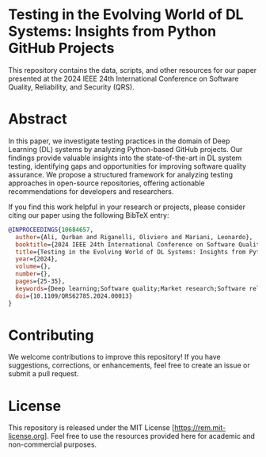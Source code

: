 
# Testing in the Evolving World of DL Systems: Insights from Python GitHub Projects

This repository contains the data, scripts, and other resources for our paper presented at the 2024 IEEE 24th International Conference on Software Quality, Reliability, and Security (QRS).

# Abstract

In this paper, we investigate testing practices in the domain of Deep Learning (DL) systems by analyzing Python-based GitHub projects. Our findings provide valuable insights into the state-of-the-art in DL system testing, identifying gaps and opportunities for improving software quality assurance. We propose a structured framework for analyzing testing approaches in open-source repositories, offering actionable recommendations for developers and researchers.

If you find this work helpful in your research or projects, please consider citing our paper using the following BibTeX entry:

```bibtex
@INPROCEEDINGS{10684657,
  author={Ali, Qurban and Riganelli, Oliviero and Mariani, Leonardo},
  booktitle={2024 IEEE 24th International Conference on Software Quality, Reliability and Security (QRS)}, 
  title={Testing in the Evolving World of DL Systems: Insights from Python GitHub Projects}, 
  year={2024},
  volume={},
  number={},
  pages={25-35},
  keywords={Deep learning;Software quality;Market research;Software reliability;Maintenance;Security;Standards;Deep learning;Software Testing;Software Quality Assurance;Testing Practice;Open Source;Validation&Verification},
  doi={10.1109/QRS62785.2024.00013}
}
```

# Contributing

We welcome contributions to improve this repository! If you have suggestions, corrections, or enhancements, feel free to create an issue or submit a pull request.

# License

This repository is released under the MIT License [https://rem.mit-license.org]. Feel free to use the resources provided here for academic and non-commercial purposes.
 
